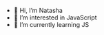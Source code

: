 - 👋 Hi, I’m Natasha
- 👀 I’m interested in JavaScript
- 🌱 I’m currently learning JS


<!---
verona13/verona13 is a ✨ special ✨ repository because its `README.md` (this file) appears on your GitHub profile.
You can click the Preview link to take a look at your changes.
--->
